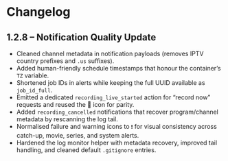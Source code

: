 # Changelog

## 1.2.8 – Notification Quality Update

- Cleaned channel metadata in notification payloads (removes IPTV country prefixes and `.us` suffixes).
- Added human-friendly schedule timestamps that honour the container’s `TZ` variable.
- Shortened job IDs in alerts while keeping the full UUID available as `job_id_full`.
- Emitted a dedicated `recording_live_started` action for “record now” requests and reused the 🔴 icon for parity.
- Added `recording_cancelled` notifications that recover program/channel metadata by rescanning the log tail.
- Normalised failure and warning icons to `❗` for visual consistency across catch-up, movie, series, and system alerts.
- Hardened the log monitor helper with metadata recovery, improved tail handling, and cleaned default `.gitignore` entries.

